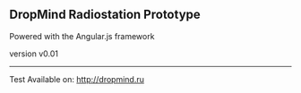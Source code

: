 ## DropMind Radiostation Prototype
Powered with the Angular.js framework

version v0.01
***
Test Available on:
<http://dropmind.ru>
